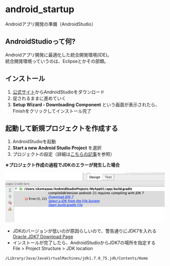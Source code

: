 # android_startup
Androidアプリ開発の準備（AndroidStudio）

## AndroidStudioって何?
Androidアプリ開発に最適化した統合開発環境(IDE)。  
統合開発環境っていうのは、Eclipseとかその部類。

## インストール
1. [公式サイト](http://developer.android.com/sdk/index.html)からAndroidStudioをダウンロード
2. 促されるままに進めていく
3. **Setup Wizard - Downloading Component** という画面が表示されたら、Finishをクリックしてインストール完了

## 起動して新規プロジェクトを作成する
1. AndroidStudioを起動 
2. **Start a new Android Studio Project** を選択
3. プロジェクトの設定（詳細は[こちらの記事](http://techacademy.jp/magazine/5238#sec3-1)を参照）  

**※プロジェクト作成の過程でJDKのエラーが発生した場合**

![JDK Error](https://github.com/mokumoku-idv/android_startup/blob/master/jdk_err.png)

* JDKのバージョンが低いのが原因らしいので、警告通りにJDK7を入れる  
[Oracle JDK7 Download Page](http://www.oracle.com/technetwork/java/javase/downloads/jdk7-downloads-1880260.html)  
* インストールが完了したら、AndroidStudioからJDK7の場所を指定する  
File > Project Structure > JDK location
```
/Library/Java/JavaVirtualMachines/jdk1.7.0_75.jdk/Contents/Home
```
